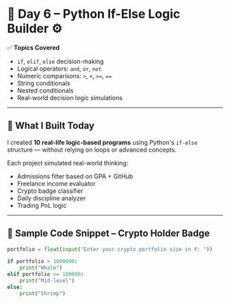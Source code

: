 # 🧠 Day 6 – Python If-Else Logic Builder ⚙️

✅ **Topics Covered**
- `if`, `elif`, `else` decision-making
- Logical operators: `and`, `or`, `not`
- Numeric comparisons: `>`, `<`, `>=`, `==`
- String conditionals
- Nested conditionals
- Real-world decision logic simulations

---

## 🚀 What I Built Today

I created **10 real-life logic-based programs** using Python's `if-else` structure — without relying on loops or advanced concepts.

Each project simulated real-world thinking:
- Admissions filter based on GPA + GitHub
- Freelance income evaluator
- Crypto badge classifier
- Daily discipline analyzer
- Trading PnL logic

---

## 🧪 Sample Code Snippet – Crypto Holder Badge 

```python
portfolio = float(input("Enter your crypto portfolio size in ₹: "))

if portfolio > 1000000:
    print("Whale")
elif portfolio >= 100000:
    print("Mid-level")
else:
    print("Shrimp")
